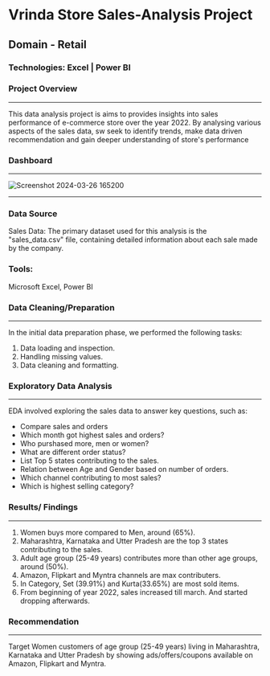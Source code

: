 # Vrinda Store Sales-Analysis Project

## Domain - Retail

### Technologies: Excel | Power BI

### Project Overview
---
This data analysis project is aims to provides insights into sales performance of e-commerce store over the year 2022. By analysing various aspects of the sales data, sw seek to identify trends, make data driven recommendation and gain deeper understanding of store's performance


### Dashboard
---

![Screenshot 2024-03-26 165200](https://github.com/Shri997/Data-Analysis/assets/113888363/625434b7-2d71-45af-a772-640d9ad33f8b)

---

### Data Source
Sales Data: The primary dataset used for this analysis is the "sales_data.csv" file, containing detailed information about each sale made by the company.

### Tools:
Microsoft Excel, Power BI

### Data Cleaning/Preparation
-----

In the initial data preparation phase, we performed the following tasks:
1. Data loading and inspection.
2. Handling missing values.
3. Data cleaning and formatting.

### Exploratory Data Analysis
---

EDA involved exploring the sales data to answer key questions, such as:

- Compare sales and orders
- Which month got highest sales and orders?
- Who purshased more, men or women?
- What are different order status?
- List Top 5 states contributing to the sales.
- Relation between Age and Gender based on number of orders.
- Which channel contributing to most sales?
- Which is highest selling category?

### Results/ Findings
  ---
1. Women buys more compared to Men, around (65%).
2. Maharashtra, Karnataka and Utter Pradesh are the top 3 states contributing to the sales.
3. Adult age group (25-49 years) contributes more than other age groups, around (50%).
4. Amazon, Flipkart and Myntra channels are max contributers.
5. In Category, Set (39.91%) and Kurta(33.65%) are most sold items.
6. From beginning of year 2022, sales increased till march. And started dropping afterwards.

### Recommendation
---
Target Women customers of age group (25-49 years) living in Maharashtra, Karnataka and Utter Pradesh
 by showing ads/offers/coupons available on Amazon, Flipkart and Myntra.
     

  
